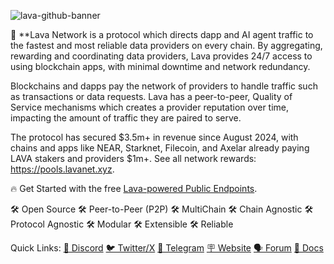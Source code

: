 ![lava-github-banner](https://github.com/lavanet/.github/assets/82295340/a32f3878-32e0-4194-ad7a-33a22bf34163)

🌋 **Lava Network is a protocol which directs dapp and AI agent traffic to the fastest and most reliable data providers on every chain. By aggregating, rewarding and coordinating data providers, Lava provides 24/7 access to using blockchain apps, with minimal downtime and network redundancy. 

Blockchains and dapps pay the network of providers to handle traffic such as transactions or data requests. Lava has a peer-to-peer, Quality of Service mechanisms which creates a provider reputation over time, impacting the amount of traffic they are paired to serve. 

The protocol has secured $3.5m+ in revenue since August 2024, with chains and apps like NEAR, Starknet, Filecoin, and Axelar already paying LAVA stakers and providers $1m+. See all network rewards: https://pools.lavanet.xyz. 

🔥 Get Started with the free [Lava-powered Public Endpoints](docs.lavanet.xyz/chains). 

🛠 Open Source
🛠 Peer-to-Peer (P2P)
🛠 MultiChain
🛠 Chain Agnostic
🛠 Protocol Agnostic
🛠 Modular
🛠 Extensible
🛠 Reliable

Quick Links:
[💬 Discord](https://discord.gg/5VcqgwMmkA)
[🐦 Twitter/X](https://x.com/lavanetxyz)
[📩 Telegram](https://t.me/officiallavanetwork)
[🪧 Website](https://lavanet.xyz)
[🗣️ Forum](https://community.lavanet.xyz)
[📝 Docs](https://docs.lavanet.xyz)
